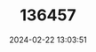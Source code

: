 ---
title: "136457"
category: "Brucepattersonius misionensis"
draft: false
date: 2024-02-22 13:03:51
languages:
  English: ["Misiones Brucie", "Misiones Akodont"]
  German: ["Misiones-Langschwanzmaus"]
---